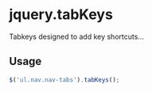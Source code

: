 # jquery.tabKeys

Tabkeys designed to add key shortcuts...

## Usage

```js
$('ul.nav.nav-tabs').tabKeys();
```

